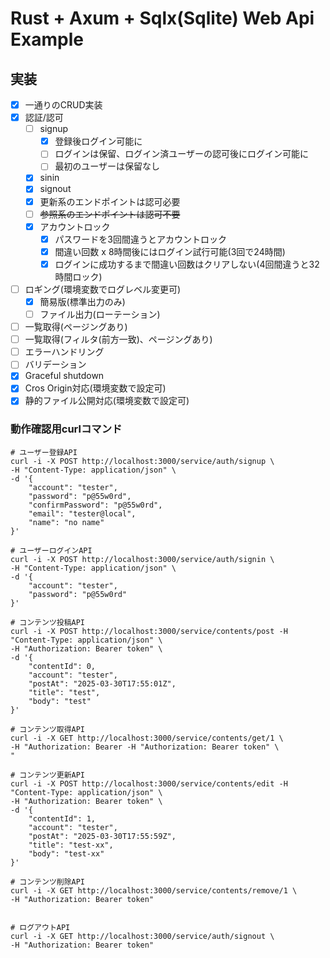 # Rust + Axum + Sqlx(Sqlite) Web Api Example

## 実装
- [x] 一通りのCRUD実装
- [x] 認証/認可
  - [ ] signup
    - [x] 登録後ログイン可能に
    - [ ] ログインは保留、ログイン済ユーザーの認可後にログイン可能に
    - [ ] 最初のユーザーは保留なし
  - [X] sinin
  - [x] signout
  - [x] 更新系のエンドポイントは認可必要
  - [ ] ~~参照系のエンドポイントは認可不要~~
  - [x] アカウントロック
    - [x] パスワードを3回間違うとアカウントロック
    - [x] 間違い回数 x 8時間後にはログイン試行可能(3回で24時間)
    - [x] ログインに成功するまで間違い回数はクリアしない(4回間違うと32時間ロック)
- [ ] ロギング(環境変数でログレベル変更可)
  - [x] 簡易版(標準出力のみ)
  - [ ] ファイル出力(ローテーション)
- [ ] 一覧取得(ページングあり)
- [ ] 一覧取得(フィルタ(前方一致)、ページングあり)
- [ ] エラーハンドリング
- [ ] バリデーション
- [x] Graceful shutdown
- [x] Cros Origin対応(環境変数で設定可)
- [x] 静的ファイル公開対応(環境変数で設定可)

### 動作確認用curlコマンド
```
# ユーザー登録API
curl -i -X POST http://localhost:3000/service/auth/signup \
-H "Content-Type: application/json" \
-d '{
    "account": "tester",
    "password": "p@55w0rd",
    "confirmPassword": "p@55w0rd",
    "email": "tester@local",
    "name": "no name"
}'

# ユーザーログインAPI
curl -i -X POST http://localhost:3000/service/auth/signin \
-H "Content-Type: application/json" \
-d '{
    "account": "tester",
    "password": "p@55w0rd"
}'

# コンテンツ投稿API
curl -i -X POST http://localhost:3000/service/contents/post -H "Content-Type: application/json" \
-H "Authorization: Bearer token" \
-d '{
    "contentId": 0,
    "account": "tester",
    "postAt": "2025-03-30T17:55:01Z",
    "title": "test",
    "body": "test"
}'

# コンテンツ取得API
curl -i -X GET http://localhost:3000/service/contents/get/1 \
-H "Authorization: Bearer -H "Authorization: Bearer token" \
"

# コンテンツ更新API
curl -i -X POST http://localhost:3000/service/contents/edit -H "Content-Type: application/json" \
-H "Authorization: Bearer token" \
-d '{
    "contentId": 1,
    "account": "tester",
    "postAt": "2025-03-30T17:55:59Z",
    "title": "test-xx",
    "body": "test-xx"
}'

# コンテンツ削除API
curl -i -X GET http://localhost:3000/service/contents/remove/1 \
-H "Authorization: Bearer token"


# ログアウトAPI
curl -i -X GET http://localhost:3000/service/auth/signout \
-H "Authorization: Bearer token"

```